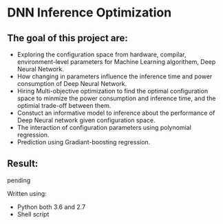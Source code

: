 # DNN Inference Optimization
## The goal of this project are:
- Exploring the configuration space from hardware, compilar, environment-level parameters for Machine Learning algorithem, Deep Neural Network.
- How changing in parameters influence the inference time and power consumption of Deep Neural Network. 
- Hiring Multi-objective optimization to find the optimal configuration space to minmize the power consumption and inference time, and the optimial trade-off between them.
- Constuct an informative model to inference about the performance of Deep Neural network given configuration space.
- The interaction of configuration parameters using polynomial regression.
- Prediction using Gradiant-boosting regression.

## Result:
pending

Written using:
- Python both 3.6 and 2.7
- Shell script
